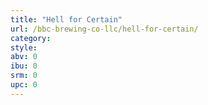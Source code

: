 ```yaml
---
title: "Hell for Certain"
url: /bbc-brewing-co-llc/hell-for-certain/
category: 
style: 
abv: 0
ibu: 0
srm: 0
upc: 0
---
```


